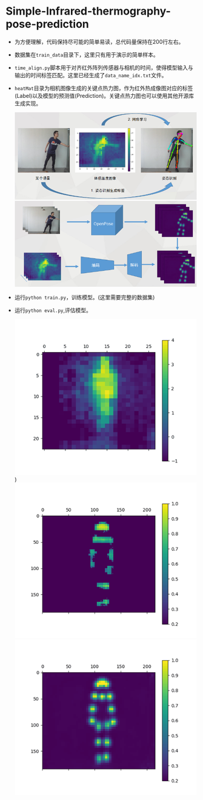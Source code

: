 # Simple-Infrared-thermography-pose-prediction

- 为方便理解，代码保持尽可能的简单易读，总代码量保持在200行左右。
- 数据集在`train_data`目录下，这里只有用于演示的简单样本。
- `time_align.py`脚本用于对齐红外阵列传感器与相机的时间，使得模型输入与输出的时间标签匹配。这里已经生成了`data_name_idx.txt`文件。
- `heatMat`目录为相机图像生成的关键点热力图，作为红外热成像图对应的标签(Label)以及模型的预测值(Prediction)。关键点热力图也可以使用其他开源库生成实现。

    ![](fig/fig1.png)
    ![](fig/fig2.png)

- 运行`python train.py`，训练模型。(这里需要完整的数据集)
- 运行`python eval.py`,评估模型。

    ![](fig/sensor_0.gif)) ![](fig/pred_0.gif) ![](fig/label_0.gif)
